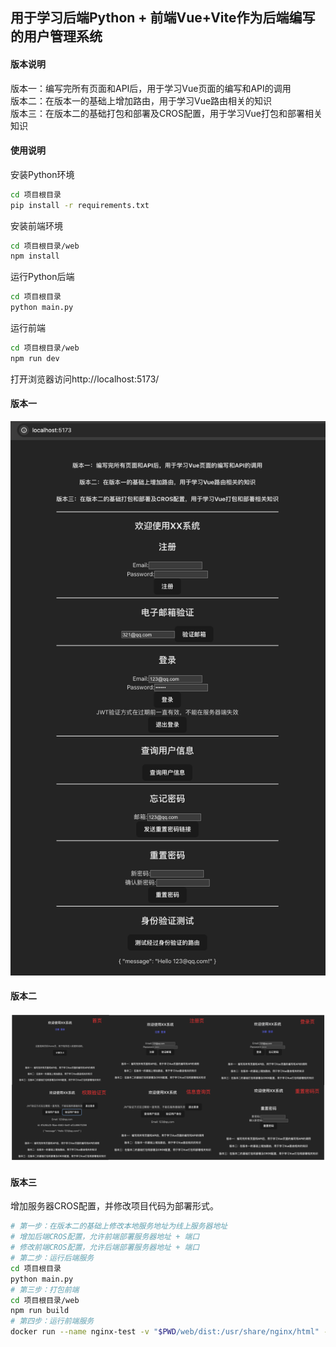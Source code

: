 ## 用于学习后端Python + 前端Vue+Vite作为后端编写的用户管理系统

#### 版本说明

版本一：编写完所有页面和API后，用于学习Vue页面的编写和API的调用  
版本二：在版本一的基础上增加路由，用于学习Vue路由相关的知识  
版本三：在版本二的基础打包和部署及CROS配置，用于学习Vue打包和部署相关知识  

#### 使用说明

安装Python环境

```bash
cd 项目根目录
pip install -r requirements.txt
```

安装前端环境

```bash
cd 项目根目录/web
npm install
```

运行Python后端

```bash
cd 项目根目录
python main.py
```

运行前端

```bash
cd 项目根目录/web
npm run dev
```

打开浏览器访问http://localhost:5173/

#### 版本一
![可视化](./assets/web_vis.png)

#### 版本二
![可视化](./assets/router.png)

#### 版本三
增加服务器CROS配置，并修改项目代码为部署形式。

```bash
# 第一步：在版本二的基础上修改本地服务地址为线上服务器地址
# 增加后端CROS配置，允许前端部署服务器地址 + 端口
# 修改前端CROS配置，允许后端部署服务器地址 + 端口
# 第二步：运行后端服务
cd 项目根目录
python main.py
# 第三步：打包前端
cd 项目根目录/web
npm run build
# 第四步：运行前端服务
docker run --name nginx-test -v "$PWD/web/dist:/usr/share/nginx/html" -p 10000:80 -d nginx
```